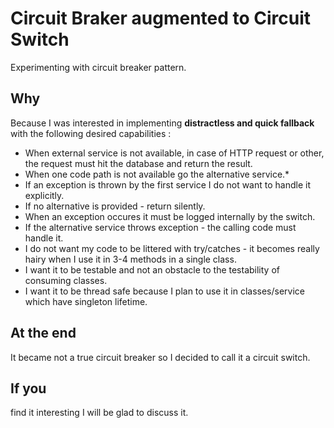 # Circuit Braker augmented to Circuit Switch
Experimenting with circuit breaker pattern. 

## Why 
Because I was interested in implementing **distractless and quick fallback** with the following desired capabilities : 

* When external service is not available, in case of HTTP request or other, the request must hit the database and return the result.
* When one code path is not available go the alternative service.*
* If an exception is thrown by the first service I do not want to handle it explicitly.
* If no alternative is provided - return silently.
* When an exception occures it must be logged internally by the switch.
* If the alternative service throws exception - the calling code must handle it.
* I do not want my code to be littered with try/catches - it becomes really hairy when I use it in 3-4 methods in a single class.
* I want it to be testable and not an obstacle to the testability of consuming classes.
* I want it to be thread safe because I plan to use it in classes/service which have singleton lifetime.

## At the end
It became not a true circuit breaker so I decided to call it a circuit switch. 

## If you
find it interesting I will be glad to discuss it.
